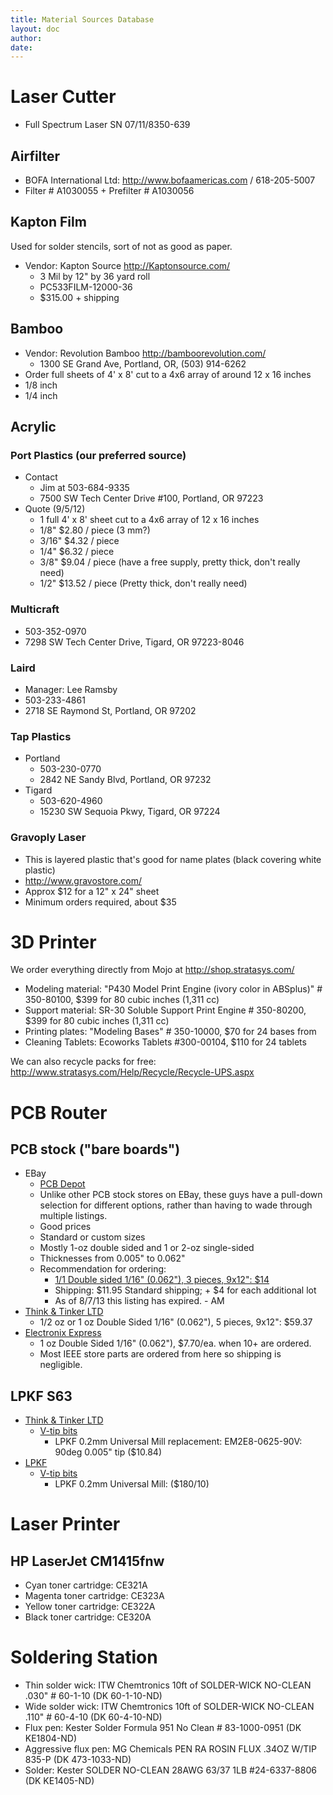```yaml
---
title: Material Sources Database
layout: doc
author: 
date: 
---
```


# Laser Cutter
- Full Spectrum Laser SN 07/11/8350-639

## Airfilter
- BOFA International Ltd: http://www.bofaamericas.com / 618-205-5007
- Filter # A1030055 + Prefilter # A1030056
 

## Kapton Film
Used for solder stencils, sort of not as good as paper.

- Vendor: Kapton Source <http://Kaptonsource.com/>
  - 3 Mil by 12" by 36 yard roll
  - PC533FILM-12000-36
  - $315.00 + shipping

## Bamboo

- Vendor: Revolution Bamboo <http://bamboorevolution.com/>
   - 1300 SE Grand Ave, Portland, OR, (503) 914-6262
- Order full sheets of 4' x 8' cut to a 4x6 array of around 12 x 16 inches
- 1/8 inch
- 1/4 inch

## Acrylic

### Port Plastics (our preferred source)

- Contact
   - Jim at 503-684-9335
   - 7500 SW Tech Center Drive #100, Portland, OR 97223
- Quote (9/5/12)
   - 1 full 4' x 8' sheet cut to a 4x6 array of 12 x 16 inches
   - 1/8"  $2.80 / piece (3 mm?)
   - 3/16" $4.32 / piece
   - 1/4"  $6.32 / piece
   - 3/8"  $9.04 / piece (have a free supply, pretty thick, don't really need)
   - 1/2"  $13.52 / piece (Pretty thick, don't really need)

### Multicraft

* 503-352-0970
* 7298 SW Tech Center Drive, Tigard, OR 97223-8046

### Laird

* Manager: Lee Ramsby
* 503-233-4861
* 2718 SE Raymond St, Portland, OR 97202

### Tap Plastics

* Portland
  * 503-230-0770
  * 2842 NE Sandy Blvd, Portland, OR 97232
* Tigard
  * 503-620-4960
  * 15230 SW Sequoia Pkwy, Tigard, OR 97224

### Gravoply Laser

* This is layered plastic that's good for name plates (black covering white plastic)
* http://www.gravostore.com/
* Approx $12 for a 12" x 24" sheet
* Minimum orders required, about $35

# 3D Printer

We order everything directly from Mojo at <http://shop.stratasys.com/>

- Modeling material: "P430 Model Print Engine (ivory color in ABSplus)" # 350-80100, $399 for 80 cubic inches (1,311 cc)
- Support material: SR-30 Soluble Support Print Engine # 350-80200, $399 for 80 cubic inches (1,311 cc)
- Printing plates: "Modeling Bases" # 350-10000, $70 for 24 bases from 
- Cleaning Tablets: Ecoworks Tablets #300-00104, $110 for 24 tablets

We can also recycle packs for free: <http://www.stratasys.com/Help/Recycle/Recycle-UPS.aspx>

# PCB Router

## PCB stock ("bare boards")

* EBay
  * [PCB Depot](http://stores.ebay.com/PCB-Depot?_trksid=p2047675.l2563)
   * Unlike other PCB stock stores on EBay, these guys have a pull-down selection for different options, rather than having to wade through multiple listings.
   * Good prices
   * Standard or custom sizes
   * Mostly 1-oz double sided and 1 or 2-oz single-sided
   * Thicknesses from 0.005" to 0.062"
   * Recommendation for ordering:
      * [1/1 Double sided 1/16" (0.062"), 3 pieces, 9x12": $14](http://www.ebay.com/itm/Copper-Clad-Laminate-PCB-Printed-Circuit-Board-Material-/120664289524?pt=LH_DefaultDomain_0&var=&hash=item61cb0e8da0)
      * Shipping: $11.95 Standard shipping; + $4 for each additional lot
      * As of 8/7/13 this listing has expired. - AM
* [Think & Tinker LTD](http://www.thinktink.com/products/Copperclad.asp)
   * 1/2 oz or 1 oz Double Sided 1/16" (0.062"), 5 pieces, 9x12": $59.37
* [Electronix Express](http://www.elexp.com/pro_7bs1.htm)
   * 1 oz Double Sided 1/16" (0.062"), $7.70/ea. when 10+ are ordered.
   * Most IEEE store parts are ordered from here so shipping is negligible.
 
## LPKF S63

* [Think & Tinker LTD](http://www.thinktink.com)
   * [V-tip bits](http://www.thinktink.com/products/Mechanical_Etching_Bits.asp)
      * LPKF 0.2mm Universal Mill replacement: EM2E8-0625-90V: 90deg 0.005" tip ($10.84)
* [LPKF](http://www.lpkfusa.com/Store/pages/list.aspx?cat=11&cid=11)
   * [V-tip bits](http://www.lpkfusa.com/Store/pages/list.aspx?cat=11/42&cid=42)
     * LPKF 0.2mm Universal Mill: ($180/10)

# Laser Printer

## HP LaserJet CM1415fnw

- Cyan toner cartridge: CE321A
- Magenta toner cartridge: CE323A
- Yellow toner cartridge: CE322A
- Black toner cartridge: CE320A

# Soldering Station

- Thin solder wick: ITW Chemtronics 10ft of SOLDER-WICK NO-CLEAN .030" # 60-1-10 (DK 60-1-10-ND)
- Wide solder wick: ITW Chemtronics 10ft of SOLDER-WICK NO-CLEAN .110" # 60-4-10 (DK 60-4-10-ND)
- Flux pen: Kester Solder Formula 951 No Clean # 83-1000-0951 (DK KE1804-ND)
- Aggressive flux pen: MG Chemicals PEN RA ROSIN FLUX .34OZ W/TIP 835-P (DK 473-1033-ND)
- Solder: Kester SOLDER NO-CLEAN 28AWG 63/37 1LB #24-6337-8806 (DK KE1405-ND)

